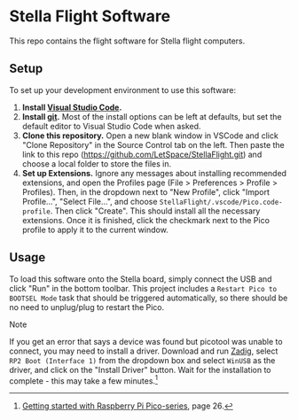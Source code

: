# Stella Flight Software
This repo contains the flight software for Stella flight computers.

## Setup
To set up your development environment to use this software:
1. **Install [Visual Studio Code](https://code.visualstudio.com/).**
2. **Install [git](https://git-scm.com/downloads/win).** Most of the install options can be left at defaults, but set the default editor to Visual Studio Code when asked.
3. **Clone this repository.** Open a new blank window in VSCode and click "Clone Repository" in the Source Control tab on the left. Then paste the link to this repo
   (https://github.com/LetSpace/StellaFlight.git) and choose a local folder to store the files in.
4. **Set up Extensions.** Ignore any messages about installing recommended extensions, and open the Profiles page (File > Preferences > Profile > Profiles). Then, in the
   dropdown next to "New Profile", click "Import Profile...", "Select File...", and choose `StellaFlight/.vscode/Pico.code-profile`. Then click "Create". This should install
   all the necessary extensions. Once it is finished, click the checkmark next to the Pico profile to apply it to the current window.

## Usage
To load this software onto the Stella board, simply connect the USB and click "Run" in the bottom toolbar. This project includes a `Restart Pico to BOOTSEL Mode` task that
should be triggered automatically, so there should be no need to unplug/plug to restart the Pico.
> [!NOTE]
> If you get an error that says a device was found but picotool was unable to connect, you may need to install a driver. Download and run [Zadig](http://zadig.akeo.ie/), select
> `RP2 Boot (Interface 1)` from the dropdown box and select `WinUSB` as the driver, and click on the "Install Driver" button. Wait for the installation to complete - this may
> take a few minutes.[^1]
[^1]: [Getting started with Raspberry Pi Pico-series](https://datasheets.raspberrypi.com/pico/getting-started-with-pico.pdf), page 26.
